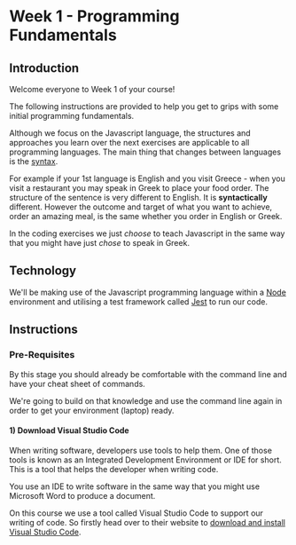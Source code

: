 # Week 1 - Programming Fundamentals

## Introduction

Welcome everyone to Week 1 of your course!

The following instructions are provided to help you get to grips with some initial programming fundamentals.

Although we focus on the Javascript language, the structures and approaches you learn over the next exercises are applicable to all programming languages. The main thing that changes between languages is the [syntax](https://en.wikipedia.org/wiki/Syntax).

For example if your 1st language is English and you visit Greece - when you visit a restaurant you may speak in Greek to place your food order. The structure of the sentence is very different to English. It is **syntactically** different. However the outcome and target of what you want to achieve, order an amazing meal, is the same whether you order in English or Greek.

In the coding exercises we just _choose_ to teach Javascript in the same way that you might have just _chose_ to speak in Greek.

## Technology

We'll be making use of the Javascript programming language within a [Node](https://nodejs.org/en/) environment and utilising a test framework called [Jest]( https://jestjs.io/en/) to run our code.

## Instructions

### Pre-Requisites

By this stage you should already be comfortable with the command line and have your cheat sheet of commands.

We're going to build on that knowledge and use the command line again in order to get your environment (laptop) ready.

#### 1) Download Visual Studio Code

When writing software, developers use tools to help them. One of those tools is known as an Integrated Development Environment or IDE for short. This is a tool that helps the developer when writing code.

You use an IDE to write software in the same way that you might use Microsoft Word to produce a document.

On this course we use a tool called Visual Studio Code to support our writing of code. So firstly head over to their website to [download and install Visual Studio Code](https://code.visualstudio.com/).